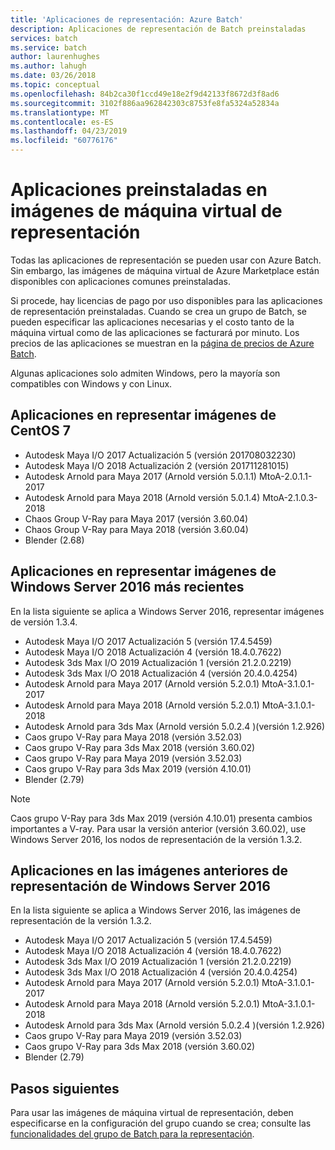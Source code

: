 ```yaml
---
title: 'Aplicaciones de representación: Azure Batch'
description: Aplicaciones de representación de Batch preinstaladas
services: batch
ms.service: batch
author: laurenhughes
ms.author: lahugh
ms.date: 03/26/2018
ms.topic: conceptual
ms.openlocfilehash: 84b2ca30f1ccd49e18e2f9d42133f8672d3f8ad6
ms.sourcegitcommit: 3102f886aa962842303c8753fe8fa5324a52834a
ms.translationtype: MT
ms.contentlocale: es-ES
ms.lasthandoff: 04/23/2019
ms.locfileid: "60776176"
---
```

# <a name="pre-installed-applications-on-rendering-vm-images"></a>Aplicaciones preinstaladas en imágenes de máquina virtual de representación

Todas las aplicaciones de representación se pueden usar con Azure Batch. Sin embargo, las imágenes de máquina virtual de Azure Marketplace están disponibles con aplicaciones comunes preinstaladas.

Si procede, hay licencias de pago por uso disponibles para las aplicaciones de representación preinstaladas. Cuando se crea un grupo de Batch, se pueden especificar las aplicaciones necesarias y el costo tanto de la máquina virtual como de las aplicaciones se facturará por minuto. Los precios de las aplicaciones se muestran en la [página de precios de Azure Batch](https://azure.microsoft.com/pricing/details/batch/#graphic-rendering).

Algunas aplicaciones solo admiten Windows, pero la mayoría son compatibles con Windows y con Linux.

## <a name="applications-on-centos-7-rendering-images"></a>Aplicaciones en representar imágenes de CentOS 7

* Autodesk Maya I/O 2017 Actualización 5 (versión 201708032230)
* Autodesk Maya I/O 2018 Actualización 2 (versión 201711281015)
* Autodesk Arnold para Maya 2017 (Arnold versión 5.0.1.1) MtoA-2.0.1.1-2017
* Autodesk Arnold para Maya 2018 (Arnold versión 5.0.1.4) MtoA-2.1.0.3-2018
* Chaos Group V-Ray para Maya 2017 (versión 3.60.04)
* Chaos Group V-Ray para Maya 2018 (versión 3.60.04)
* Blender (2.68)

## <a name="applications-on-latest-windows-server-2016-rendering-images"></a>Aplicaciones en representar imágenes de Windows Server 2016 más recientes

En la lista siguiente se aplica a Windows Server 2016, representar imágenes de versión 1.3.4.

* Autodesk Maya I/O 2017 Actualización 5 (versión 17.4.5459)
* Autodesk Maya I/O 2018 Actualización 4 (versión 18.4.0.7622)
* Autodesk 3ds Max I/O 2019 Actualización 1 (versión 21.2.0.2219)
* Autodesk 3ds Max I/O 2018 Actualización 4 (versión 20.4.0.4254)
* Autodesk Arnold para Maya 2017 (Arnold versión 5.2.0.1) MtoA-3.1.0.1-2017
* Autodesk Arnold para Maya 2018 (Arnold versión 5.2.0.1) MtoA-3.1.0.1-2018
* Autodesk Arnold para 3ds Max (Arnold versión 5.0.2.4 )(versión 1.2.926)
* Caos grupo V-Ray para Maya 2018 (versión 3.52.03)
* Caos grupo V-Ray para 3ds Max 2018 (versión 3.60.02)
* Caos grupo V-Ray para Maya 2019 (versión 3.52.03)
* Caos grupo V-Ray para 3ds Max 2019 (versión 4.10.01)
* Blender (2.79)

> [!NOTE]
> Caos grupo V-Ray para 3ds Max 2019 (versión 4.10.01) presenta cambios importantes a V-ray. Para usar la versión anterior (versión 3.60.02), use Windows Server 2016, los nodos de representación de la versión 1.3.2.

## <a name="applications-on-previous-windows-server-2016-rendering-images"></a>Aplicaciones en las imágenes anteriores de representación de Windows Server 2016

En la lista siguiente se aplica a Windows Server 2016, las imágenes de representación de la versión 1.3.2.

* Autodesk Maya I/O 2017 Actualización 5 (versión 17.4.5459)
* Autodesk Maya I/O 2018 Actualización 4 (versión 18.4.0.7622)  
* Autodesk 3ds Max I/O 2019 Actualización 1 (versión 21.2.0.2219)
* Autodesk 3ds Max I/O 2018 Actualización 4 (versión 20.4.0.4254)
* Autodesk Arnold para Maya 2017 (Arnold versión 5.2.0.1) MtoA-3.1.0.1-2017
* Autodesk Arnold para Maya 2018 (Arnold versión 5.2.0.1) MtoA-3.1.0.1-2018
* Autodesk Arnold para 3ds Max (Arnold versión 5.0.2.4 )(versión 1.2.926)
* Caos grupo V-Ray para Maya 2019 (versión 3.52.03)
* Caos grupo V-Ray para 3ds Max 2018 (versión 3.60.02)
* Blender (2.79)

## <a name="next-steps"></a>Pasos siguientes

Para usar las imágenes de máquina virtual de representación, deben especificarse en la configuración del grupo cuando se crea; consulte las [funcionalidades del grupo de Batch para la representación](https://docs.microsoft.com/azure/batch/batch-rendering-functionality#batch-pools).